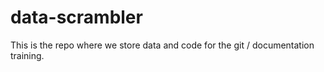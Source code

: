 # data-scrambler
This is the repo where we store data and code for the git / documentation training. 
